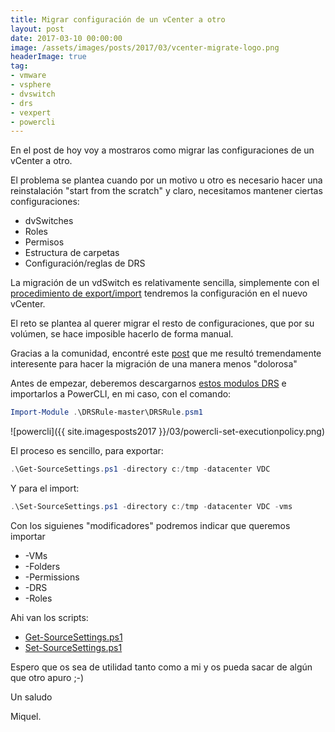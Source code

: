 ```yaml
---
title: Migrar configuración de un vCenter a otro
layout: post
date: 2017-03-10 00:00:00
image: /assets/images/posts/2017/03/vcenter-migrate-logo.png
headerImage: true
tag:
- vmware
- vsphere
- dvswitch
- drs
- vexpert
- powercli
---
```


En el post de hoy voy a mostraros como migrar las configuraciones de un vCenter a otro.

El problema se plantea cuando por un motivo u otro es necesario hacer una reinstalación "start from the scratch" y claro, necesitamos mantener ciertas configuraciones:

+ dvSwitches
+ Roles
+ Permisos
+ Estructura de carpetas
+ Configuración/reglas de DRS

La migración de un vdSwitch es relativamente sencilla, simplemente con el [procedimiento de export/import](https://kb.vmware.com/selfservice/microsites/search.do?language=en_US&cmd=displayKC&externalId=2034602) tendremos la configuración en el nuevo vCenter.

El reto se plantea al querer migrar el resto de configuraciones, que por su volúmen, se hace imposible hacerlo de forma manual.

Gracias a la comunidad, encontré este [post](https://virtuallyjason.blogspot.com.es/2016/02/migrating-from-one-vcenter-to-another.html) que me resultó tremendamente interesente para hacer la migración de una manera menos "dolorosa"

Antes de empezar, deberemos descargarnos [estos modulos DRS](https://github.com/PowerCLIGoodies/DRSRule) e importarlos a PowerCLI, en mi caso, con el comando:

```powershell
Import-Module .\DRSRule-master\DRSRule.psm1
```

![powercli]({{ site.imagesposts2017 }}/03/powercli-set-executionpolicy.png)

El proceso es sencillo, para exportar:

```powershell
.\Get-SourceSettings.ps1 -directory c:/tmp -datacenter VDC
```

Y para el import:

```powershell
.\Set-SourceSettings.ps1 -directory c:/tmp -datacenter VDC -vms
```

Con los siguienes "modificadores" podremos indicar que queremos importar

+ -VMs
+ -Folders
+ -Permissions
+ -DRS 
+ -Roles

Ahi van los scripts:

+ [Get-SourceSettings.ps1](https://raw.githubusercontent.com/miquelMariano/vSphere-PowerCLI/master/vCenter-configuration-migrate/Get-SourceSettings.ps1)
+ [Set-SourceSettings.ps1](https://raw.githubusercontent.com/miquelMariano/vSphere-PowerCLI/master/vCenter-configuration-migrate/Set-SourceSettings.ps1)

Espero que os sea de utilidad tanto como a mi y os pueda sacar de algún que otro apuro ;-)
 
Un saludo

Miquel.
